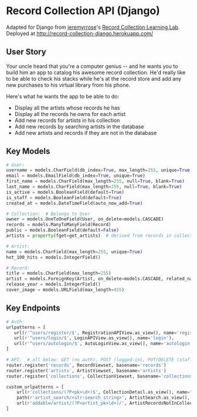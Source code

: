 # Record Collection API (Django)

Adapted for Django from [jeremyrrose](https://github.com/jeremyrrose)'s [Record Collection Learning Lab](https://github.com/jeremyrrose/record-collection). Deployed at http://record-collection-django.herokuapp.com/

## User Story

Your uncle heard that you're a computer genius -- and he wants you to build him an app to catalog his awesome record collection. He'd really like to be able to check his stacks while he's at the record store and add any new purchases to his virtual library from his phone.

Here's what he wants the app to be able to do:

* Display all the artists whose records he has
* Display all the records he owns for each artist
* Add new records for artists in his collection
* Add new records by searching artists in the database
* Add new artists and records if they are not in the database

## Key Models

```python
# User:
username = models.CharField(db_index=True, max_length=255, unique=True)
email = models.EmailField(db_index=True, unique=True)
first_name = models.CharField(max_length=255, null=True, blank=True)
last_name = models.CharField(max_length=255, null=True, blank=True)
is_active = models.BooleanField(default=True)
is_staff = models.BooleanField(default=True)
created_at = models.DateTimeField(auto_now_add=True)
```

```python
# Collection:  # Belongs to User
owner = models.OneToOneField(User, on_delete=models.CASCADE)
records = models.ManyToManyField(Record)
public = models.BooleanField(default=False)
artists = property(fget=get_artists)  # derived from records in collection; no Collection/Artist relationship
```

```python
# Artist:
name = models.CharField(max_length=255, unique=True)
hot_100_hits = models.IntegerField()
```

```python
# Record:
title = models.CharField(max_length=255)
artist = models.ForeignKey(Artist, on_delete=models.CASCADE, related_name='records')
release_year = models.IntegerField()
cover_image = models.URLField(max_length=455)
```

## Key Endpoints

```python
# Auth:
urlpatterns = [
   url(r'^users/register/$', RegistrationAPIView.as_view(), name='register'),
   url(r'^users/login/$', LoginAPIView.as_view(), name='login'),
   url(r'^users/autologin/$', AutoLoginView.as_view(), name='autologin')
]
```

```python
# API:  # all below: GET (no auth), POST (logged-in), PUT/DELETE (staff)
router.register('records', RecordViewset, basename='records')
router.register('artists', ArtistViewset, basename='artists')
router.register('collections', CollectionViewset, basename='collections')

custom_urlpatterns = [
    url(r'collections/(?P<pk>\d+)$', CollectionDetail.as_view(), name="collection"),  # no auth required at present! be careful.
    path(r'artist_search/<str:search_string>', ArtistSearch.as_view(), name="artist_search"),  # GET
    url(r'addable/artist/(?P<artist_pk>\d+)/', ArtistRecordsNotInCollection.as_view(), name="addable_records_by_artist")  # GET (auth required)
]
```
